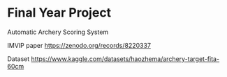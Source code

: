 # Final Year Project

Automatic Archery Scoring System

IMVIP paper
https://zenodo.org/records/8220337

Dataset
https://www.kaggle.com/datasets/haozhema/archery-target-fita-60cm
